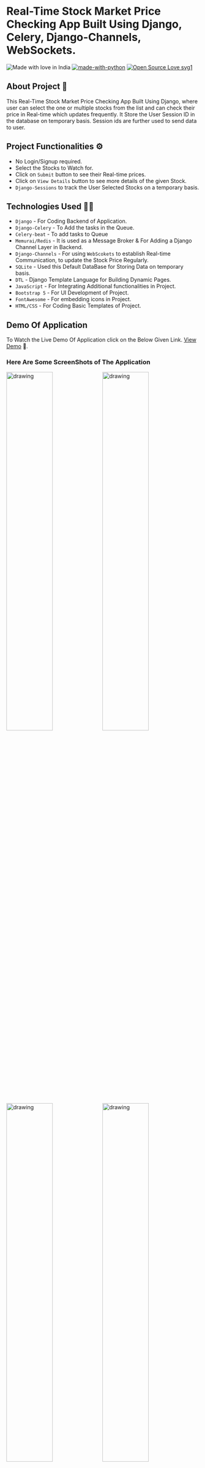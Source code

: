 # Real-Time Stock Market Price Checking App Built Using Django, Celery, Django-Channels, WebSockets.

![Made with love in India](https://madewithlove.now.sh/in?heart=true&colorA=%232543d4&colorB=%23f58f00&template=for-the-badge)
[![made-with-python](https://img.shields.io/badge/Made%20with-Python-1f425f.svg)](https://www.python.org/)
[![Open Source Love svg1](https://badges.frapsoft.com/os/v1/open-source.svg?v=103)](https://github.com/ellerbrock/open-source-badges/)

## About Project 📄
This Real-Time Stock Market Price Checking App Built Using Django, where user can select the one or multiple stocks from the list and can check their price in Real-time which updates frequently. It Store the User Session ID in the database on temporary basis. Session ids are further used to send data to user.

## Project Functionalities ⚙
  - No Login/Signup required.
  - Select the Stocks to Watch for.
  - Click on `Submit` button to see their Real-time prices.
  - Click on `View Details` button to see more details of the given Stock.
  - `Django-Sessions` to track the User Selected Stocks on a temporary basis.

## Technologies Used 👨‍💻
- `Django` - For Coding Backend of Application.
- `Django-Celery` - To Add the tasks in the Queue.
- `Celery-beat` - To add tasks to Queue
- `Memurai/Redis` - It is used as a Message Broker & For Adding a Django Channel Layer in Backend.
- `Django-Channels` - For using `WebScokets` to establish Real-time Communication, to update the Stock Price Regularly.
- `SQLite` - Used this Default DataBase for Storing Data on temporary basis.
- `DTL` - Django Template Language for Building Dynamic Pages.
- `JavaScript` - For Integrating Additional functionalities in Project.
- `Bootstrap 5` - For UI Development of Project.
- `FontAwesome` - For embedding icons in Project.
- `HTML/CSS` - For Coding Basic Templates of Project.

## Demo Of Application
To Watch the Live Demo Of Application click on the Below Given Link.
[View Demo](https://twitter.com/Chinmay_775/) 🚀.

### Here Are Some ScreenShots of The Application

<img src="https://user-images.githubusercontent.com/62383314/233631641-bc0fb6ed-f63a-4a24-ac22-2818f2e26dc6.png" alt="drawing" width="49%"></img>
<img src="https://user-images.githubusercontent.com/62383314/233631648-7aa83b87-5dc6-4fdf-ba86-9496e6b309d0.png" alt="drawing" width="49%"></img>
<img src="https://user-images.githubusercontent.com/62383314/233631655-71a42866-53b3-483b-8c1b-41ccc5c4eb82.png" alt="drawing" width="49%"></img>
<img src="https://user-images.githubusercontent.com/62383314/233631633-606f18e3-eb78-400b-8a6b-600ef50aa017.png" alt="drawing" width="49%"></img>

## How to Run This Application on local Server
To run this application on your local development server you need to run the following commands. Run Each Command in the new Terminal. (These commands are for Windows OS)

To Run the Django Development Server :
```BASH
python manage.py runserver
```
To Start the Celery Worker :
```BASH
celery -A stockmarket.celery worker --pool=solo -l info
```
To Start the Celery Beat Scheduler :
```BASH
celery -A stockmarket beat -l INFO
```

> Note: In case if there are uncompleted tasks in left in the queue, due to which it is sending old details of stocks, then you need to clear the queue using the below command.
```BASH
celery -A stockmarket purge -f
```


## Note
If You are Learner, or Want to test this application, Then After Forking & Cloning, You Can use these `Test Credentials` for accessing the Admin Panel of Application to see how it stores `User Sessions` on temporary basis.

``` PYTHON
- #### FOR ADMIN LOGIN ####:
  - ID : admin
  - PASSWORD : admin
```